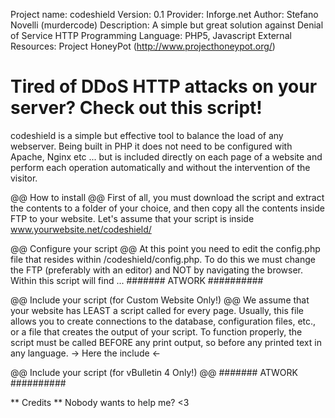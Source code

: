 Project name: codeshield
Version: 0.1
Provider: Inforge.net
Author: Stefano Novelli (murdercode)
Description: A simple but great solution against Denial of Service HTTP
Programming Language: PHP5, Javascript
External Resources: Project HoneyPot (http://www.projecthoneypot.org/)


Tired of DDoS HTTP attacks on your server? Check out this script!
============

codeshield is a simple but effective tool to balance the load of any webserver. Being built in PHP it does not need to be configured with Apache, Nginx etc ... but is included directly on each page of a website and perform each operation automatically and without the intervention of the visitor.

@@ How to install @@
First of all, you must download the script and extract the contents to a folder of your choice, and then copy all the contents inside FTP to your website.
Let's assume that your script is inside www.yourwebsite.net/codeshield/

@@ Configure your script @@
At this point you need to edit the config.php file that resides within /codeshield/config.php.
To do this we must change the FTP (preferably with an editor) and NOT by navigating the browser.
Within this script will find ... ####### ATWORK ##########

@@ Include your script (for Custom Website Only!) @@
We assume that your website has LEAST a script called for every page. Usually, this file allows you to create connections to the database, configuration files, etc., or a file that creates the output of your script.
To function properly, the script must be called BEFORE any print output, so before any printed text in any language.
-> Here the include <-

@@ Include your script (for vBulletin 4 Only!) @@
####### ATWORK ##########

** Credits **
Nobody wants to help me? <3
